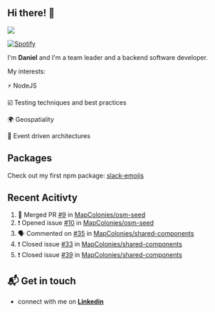 ## Hi there! 👋

<p>
  <img src="https://github-readme-stats.vercel.app/api?username=syncush&theme=tokyonight">
</p>

[![Spotify](https://novatorem-rust.vercel.app/api/spotify)](https://open.spotify.com/user/syncush)

I'm **Daniel** and I'm a team leader and a backend software developer.

My interests:

⚡ NodeJS

☑️ Testing techniques and best practices

🌍 Geospatiality

🧠 Event driven architectures

## Packages
Check out my first npm package: [slack-emojis](https://www.npmjs.com/package/slack-emojis)

## Recent Acitivty
<!--START_SECTION:activity-->
1. 🎉 Merged PR [#9](https://github.com//MapColonies/osm-seed/pull/9) in [MapColonies/osm-seed](https://github.com//MapColonies/osm-seed)
2. ❗️ Opened issue [#10](https://github.com//MapColonies/osm-seed/issues/10) in [MapColonies/osm-seed](https://github.com//MapColonies/osm-seed)
3. 🗣 Commented on [#35](https://github.com//MapColonies/shared-components/issues/35) in [MapColonies/shared-components](https://github.com//MapColonies/shared-components)
4. ❗️ Closed issue [#33](https://github.com//MapColonies/shared-components/issues/33) in [MapColonies/shared-components](https://github.com//MapColonies/shared-components)
5. ❗️ Closed issue [#39](https://github.com//MapColonies/shared-components/issues/39) in [MapColonies/shared-components](https://github.com//MapColonies/shared-components)
<!--END_SECTION:activity-->

## 📬 Get in touch

* connect with me on [**Linkedin**](https://www.linkedin.com/in/daniel-hermon-927372144/)
